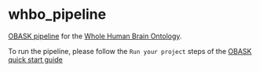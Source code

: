 # whbo_pipeline

[OBASK pipeline](https://github.com/OBASKTools/obask) for the [Whole Human Brain Ontology](https://github.com/hkir-dev/whole_human_brain_ontology).

To run the pipeline, please follow the `Run your project` steps of the [OBASK quick start guide](https://obasktools.github.io/obask/quick_start/)